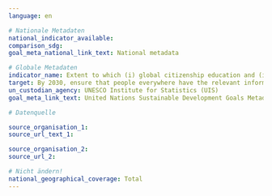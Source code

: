 ```yaml
---
language: en

# Nationale Metadaten
national_indicator_available:
comparison_sdg:
goal_meta_national_link_text: National metadata

# Globale Metadaten
indicator_name: Extent to which (i) global citizenship education and (ii) education for sustainable development (including climate change education) are mainstreamed in (a) national education policies; (b) curricula; (c) teacher education; and (d) student assessment
target: By 2030, ensure that people everywhere have the relevant information and awareness for sustainable development and lifestyles in harmony with nature
un_custodian_agency: UNESCO Institute for Statistics (UIS)
goal_meta_link_text: United Nations Sustainable Development Goals Metadata

# Datenquelle

source_organisation_1:
source_url_text_1:

source_organisation_2:
source_url_2:

# Nicht ändern!
national_geographical_coverage: Total
---
```

